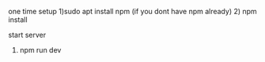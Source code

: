 one time setup
1)sudo apt install npm (if you dont have npm already)
2) npm install

start server
1) npm run dev
